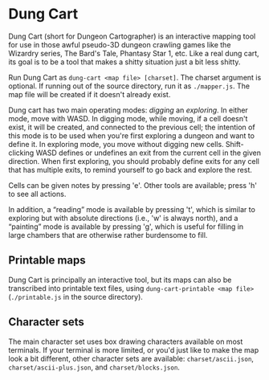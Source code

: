 # Dung Cart

Dung Cart (short for Dungeon Cartographer) is an interactive mapping tool for
use in those awful pseudo-3D dungeon crawling games like the Wizardry series,
The Bard's Tale, Phantasy Star 1, etc. Like a real dung cart, its goal is to be
a tool that makes a shitty situation just a bit less shitty.

Run Dung Cart as `dung-cart <map file> [charset]`. The charset argument is
optional. If running out of the source directory, run it as `./mapper.js`. The
map file will be created if it doesn't already exist.

Dung cart has two main operating modes: *digging* an *exploring*. In either
mode, move with WASD. In digging mode, while moving, if a cell doesn't exist,
it will be created, and connected to the previous cell; the intention of this
mode is to be used when you're first exploring a dungeon and want to define it.
In exploring mode, you move without digging new cells. Shift-clicking WASD
defines or undefines an exit from the current cell in the given direction. When
first exploring, you should probably define exits for any cell that has
multiple exits, to remind yourself to go back and explore the rest.

Cells can be given notes by pressing 'e'. Other tools are available; press 'h'
to see all actions.

In addition, a “reading” mode is available by pressing 't', which is similar to
exploring but with absolute directions (i.e., 'w' is always north), and a
“painting” mode is available by pressing 'g', which is useful for filling in
large chambers that are otherwise rather burdensome to fill.


## Printable maps

Dung Cart is principally an interactive tool, but its maps can also be
transcribed into printable text files, using `dung-cart-printable <map file>`
(`./printable.js` in the source directory).


## Character sets

The main character set uses box drawing characters available on most terminals.
If your terminal is more limited, or you'd just like to make the map look a bit
different, other character sets are available: `charset/ascii.json`,
`charset/ascii-plus.json`, and `charset/blocks.json`.
